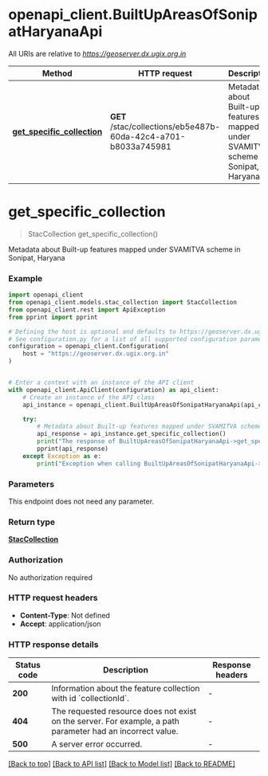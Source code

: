 # openapi_client.BuiltUpAreasOfSonipatHaryanaApi

All URIs are relative to *https://geoserver.dx.ugix.org.in*

Method | HTTP request | Description
------------- | ------------- | -------------
[**get_specific_collection**](BuiltUpAreasOfSonipatHaryanaApi.md#get_specific_collection) | **GET** /stac/collections/eb5e487b-60da-42c4-a701-b8033a745981 | Metadata about Built-up features mapped under SVAMITVA scheme in Sonipat, Haryana


# **get_specific_collection**
> StacCollection get_specific_collection()

Metadata about Built-up features mapped under SVAMITVA scheme in Sonipat, Haryana

### Example


```python
import openapi_client
from openapi_client.models.stac_collection import StacCollection
from openapi_client.rest import ApiException
from pprint import pprint

# Defining the host is optional and defaults to https://geoserver.dx.ugix.org.in
# See configuration.py for a list of all supported configuration parameters.
configuration = openapi_client.Configuration(
    host = "https://geoserver.dx.ugix.org.in"
)


# Enter a context with an instance of the API client
with openapi_client.ApiClient(configuration) as api_client:
    # Create an instance of the API class
    api_instance = openapi_client.BuiltUpAreasOfSonipatHaryanaApi(api_client)

    try:
        # Metadata about Built-up features mapped under SVAMITVA scheme in Sonipat, Haryana
        api_response = api_instance.get_specific_collection()
        print("The response of BuiltUpAreasOfSonipatHaryanaApi->get_specific_collection:\n")
        pprint(api_response)
    except Exception as e:
        print("Exception when calling BuiltUpAreasOfSonipatHaryanaApi->get_specific_collection: %s\n" % e)
```



### Parameters

This endpoint does not need any parameter.

### Return type

[**StacCollection**](StacCollection.md)

### Authorization

No authorization required

### HTTP request headers

 - **Content-Type**: Not defined
 - **Accept**: application/json

### HTTP response details

| Status code | Description | Response headers |
|-------------|-------------|------------------|
**200** | Information about the feature collection with id &#x60;collectionId&#x60;. |  -  |
**404** | The requested resource does not exist on the server. For example, a path parameter had an incorrect value. |  -  |
**500** | A server error occurred. |  -  |

[[Back to top]](#) [[Back to API list]](../README.md#documentation-for-api-endpoints) [[Back to Model list]](../README.md#documentation-for-models) [[Back to README]](../README.md)

